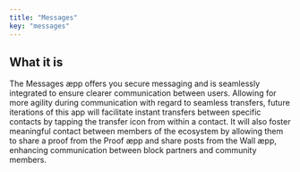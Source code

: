 ```yaml
---
title: "Messages"
key: "messages"
---
```


## What it is
The Messages æpp offers you secure messaging and is seamlessly integrated to ensure clearer communication between users. Allowing for more agility during communication with regard to seamless transfers, future iterations of this app will facilitate instant transfers between specific contacts by tapping the transfer icon from within a contact. It will also foster meaningful contact between members of the ecosystem by allowing them to share a proof from the Proof æpp and share posts from the Wall æpp, enhancing communication between block partners and community members.
